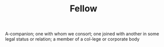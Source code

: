 ---
title: Fellow
letter: F
permalink: "/definitions/bld-fellow.html"
body: A-companion; one with whom we consort; one joined with another in some legal
  status or relation; a member of a col-lege or corporate body
published_at: '2018-07-07'
source: Black's Law Dictionary 2nd Ed (1910)
layout: post
---